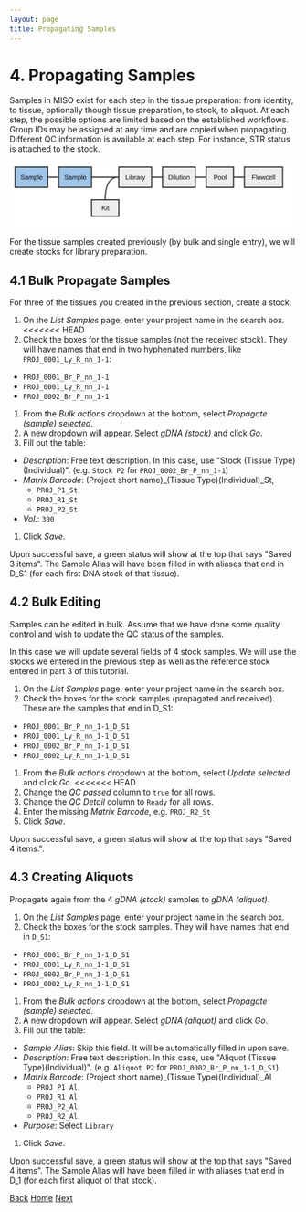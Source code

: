 ```yaml
---
layout: page
title: Propagating Samples
---
```


# 4. Propagating Samples
Samples in MISO exist for each step in the tissue preparation: from identity,
to tissue, optionally though tissue preparation, to stock, to aliquot. At each
step, the possible options are limited based on the established workflows.
Group IDs may be assigned at any time and are copied when propagating. Different
QC information is available at each step. For instance, STR status is attached
to the stock.

<img src="pics/flow-sample2.svg"/>

For the tissue samples created previously (by bulk and single entry), we will create stocks for library preparation.

## 4.1 Bulk Propagate Samples

For three of the tissues you created in the previous section, create a stock.

1. On the _List Samples_ page, enter your project name in the search box.
<<<<<<< HEAD
1. Check the boxes for the tissue samples (not the received stock). They will
have names that end in two hyphenated numbers, like `PROJ_0001_Ly_R_nn_1-1`:
  * `PROJ_0001_Br_P_nn_1-1`
  * `PROJ_0001_Ly_R_nn_1-1`
  * `PROJ_0002_Br_P_nn_1-1`
1. From the _Bulk actions_ dropdown at the bottom, select _Propagate (sample) selected_.
1. A new dropdown will appear. Select _gDNA (stock)_ and click _Go_.
1. Fill out the table:
  * _Description_: Free text description. In this case, use "Stock (Tissue
  Type)(Individual)". (e.g. `Stock P2` for `PROJ_0002_Br_P_nn_1-1`)
  * _Matrix Barcode_: (Project short name)\_(Tissue Type)(Individual)\_St,
    - `PROJ_P1_St`
    - `PROJ_R1_St`
    - `PROJ_P2_St`
  * _Vol._: `300`
1. Click _Save_.

Upon successful save, a green status will show at the top that says "Saved 3
items". The Sample Alias will have been filled in with aliases that end in D_S1
(for each first DNA stock of that tissue).

## 4.2 Bulk Editing
Samples can be edited in bulk. Assume that we have done some quality control
and wish to update the QC status of the samples.

In this case we will update several fields of 4 stock samples. We will use the
stocks we entered in the previous step as well as the reference stock entered in
part 3 of this tutorial.

1. On the _List Samples_ page, enter your project name in the search box.
1. Check the boxes for the stock samples (propagated and received). These are
the samples that end in D_S1:
  * `PROJ_0001_Br_P_nn_1-1_D_S1`
  * `PROJ_0001_Ly_R_nn_1-1_D_S1`
  * `PROJ_0002_Br_P_nn_1-1_D_S1`
  * `PROJ_0002_Ly_R_nn_1-1_D_S1`
1. From the _Bulk actions_ dropdown at the bottom, select _Update selected_ and click _Go_.
<<<<<<< HEAD
1. Change the _QC passed_ column to `true` for all rows.
1. Change the _QC Detail_ column to `Ready` for all rows.
1. Enter the missing _Matrix Barcode_, e.g. `PROJ_R2_St`
1. Click _Save_.

Upon successful save, a green status will show at the top that says "Saved 4
items.".

## 4.3 Creating Aliquots
Propagate again from the 4 _gDNA (stock)_ samples to _gDNA (aliquot)_.

1. On the _List Samples_ page, enter your project name in the search box.
1. Check the boxes for the stock samples. They will have names that end in
`D_S1`:
  * `PROJ_0001_Br_P_nn_1-1_D_S1`
  * `PROJ_0001_Ly_R_nn_1-1_D_S1`
  * `PROJ_0002_Br_P_nn_1-1_D_S1`
  * `PROJ_0002_Ly_R_nn_1-1_D_S1`
1. From the _Bulk actions_ dropdown at the bottom, select _Propagate (sample) selected_.
1. A new dropdown will appear. Select _gDNA (aliquot)_ and click _Go_.
1. Fill out the table:
  * _Sample Alias_: Skip this field. It will be automatically filled in upon
  save.
  * _Description_: Free text description. In this case, use "Aliquot (Tissue
  Type)(Individual)". (e.g. `Aliquot P2` for `PROJ_0002_Br_P_nn_1-1_D_S1`)
  * _Matrix Barcode_: (Project short name)\_(Tissue Type)(Individual)\_Al
    * `PROJ_P1_Al`
    * `PROJ_R1_Al`
    * `PROJ_P2_Al`
    * `PROJ_R2_Al`
  * _Purpose_: Select `Library`
1. Click _Save_.

Upon successful save, a green status will show at the top that says "Saved 4
items". The Sample Alias will have been filled in with aliases that end in D\_1
(for each first aliquot of that stock).


[Back](3-incoming) [Home](index) [Next](5-boxes)
